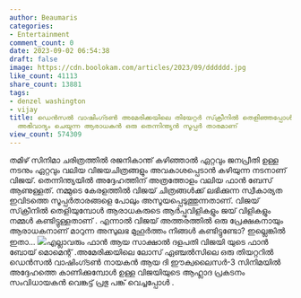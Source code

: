 ```yaml
---
author: Beaumaris
categories:
- Entertainment
comment_count: 0
date: 2023-09-02 06:54:38
draft: false
image: https://cdn.boolokam.com/articles/2023/09/dddddd.jpg
like_count: 41113
share_count: 13881
tags:
- denzel washington
- vijay
title: ഡെൻസൽ വാഷിംഗ്ടൺ അമേരിക്കയിലെ തിയേറ്റർ സ്‌ക്രീനിൽ തെളിഞ്ഞപ്പോൾ എഴുന്നേറ്റു നിന്ന്
  അഭിവാദ്യം ചെയുന്ന ആരാധകൻ ഒരു തെന്നിന്ത്യൻ സൂപ്പർ താരമാണ്
view_count: 574309
---
```


തമിഴ് സിനിമാ ചരിത്രത്തിൽ രജനികാന്ത് കഴിഞ്ഞാൽ ഏറ്റവും ജനപ്രീതി ഉള്ള നടനും ഏറ്റവും വലിയ വിജയചിത്രങ്ങളും അവകാശപ്പെടാൻ കഴിയുന്ന നടനാണ് വിജയ്. തെന്നിന്ത്യയിൽ അദ്ദേഹത്തിന് അത്രത്തോളം വലിയ ഫാൻ ബേസ് ആണുള്ളത്. നമ്മുടെ കേരളത്തിൽ വിജയ് ചിത്രങ്ങൾക്ക് ലഭിക്കുന്ന സ്വീകാര്യത ഇവിടത്തെ സൂപ്പർതാരങ്ങളെ പോലും അസൂയപ്പെടുത്തുന്നതാണ്. വിജയ് സ്‌ക്രീനിൽ തെളിയുമ്പോൾ ആരാധകരുടെ ആർപ്പുവിളികളും ജയ് വിളികളും നമ്മൾ കണ്ടിട്ടുള്ളതാണ് . എന്നാൽ വിജയ് അത്തരത്തിൽ ഒരു പ്രേക്ഷകനായും ആരാധകനാണ് മാറുന്ന അസുലഭ മുഹൂർത്തം നിങ്ങൾ കണ്ടിട്ടുണ്ടോ? ഇല്ലെങ്കിൽ ഇതാ... ![](https://cdn.boolokam.com/articles/2023/09/dddddd.jpg)എല്ലാവരും ഫാൻ ആയ സാക്ഷാൽ ദളപതി വിജയി യുടെ ഫാൻ ബോയ് മൊമെന്റ് .അമേരിക്കയിലെ ലോസ് ഏഞ്ചൽസിലെ ഒരു തിയറ്ററിൽ ഡെൻസൽ വാഷിംഗ്ടൺ നായകൻ ആയ ദി ഈക്വലൈസർ-3 സിനിമയിൽ അദ്ദേഹത്തെ കാണിക്കുമ്പോൾ ഉള്ള വിജയിയുടെ ആഹ്ലാദ പ്രകടനം സംവിധായകൻ വെങ്കട്ട് പ്രഭു പങ്ക് വെച്ചപ്പോൾ .